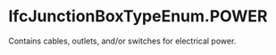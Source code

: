 IfcJunctionBoxTypeEnum.POWER
============================
Contains cables, outlets, and/or switches for electrical power.


